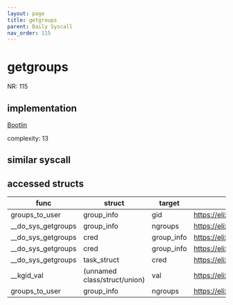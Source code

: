 ```yaml
---
layout: page
title: getgroups
parent: Daily Syscall
nav_order: 115
---
```

        

# getgroups
NR: 115

## implementation
[Bootlin](https://elixir.bootlin.com/linux/v6.14.7/source/kernel/groups.c#L161)

complexity: 13


## similar syscall


## accessed structs

|func|struct|target|location|has_read|has_write|
|--|--|--|--|--|--|
|groups_to_user|group_info|gid|https://elixir.bootlin.com/linux/v6.14.7/source/kernel/groups.c#L46|false|false|
|__do_sys_getgroups|group_info|ngroups|https://elixir.bootlin.com/linux/v6.14.7/source/kernel/groups.c#L170|true|true|
|__do_sys_getgroups|cred|group_info|https://elixir.bootlin.com/linux/v6.14.7/source/kernel/groups.c#L176|true|true|
|__do_sys_getgroups|cred|group_info|https://elixir.bootlin.com/linux/v6.14.7/source/kernel/groups.c#L170|true|true|
|__do_sys_getgroups|task_struct|cred|https://elixir.bootlin.com/linux/v6.14.7/source/kernel/groups.c#L163|true|true|
|__kgid_val|(unnamed class/struct/union)|val|https://elixir.bootlin.com/linux/v6.14.7/source/include/linux/uidgid.h#L33|true|true|
|groups_to_user|group_info|ngroups|https://elixir.bootlin.com/linux/v6.14.7/source/kernel/groups.c#L42|true|true|
